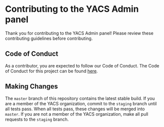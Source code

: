 # Contributing to the YACS Admin panel

Thank you for contributing to the YACS Admin panel! Please review these contributing guidelines before contributing.

## Code of Conduct

As a contributor, you are expected to follow our Code of Conduct. The Code of Conduct for this project can be found [here](https://github.com/YACS-RCOS/yacs-admin/blob/master/CODE_OF_CONDUCT.md).

## Making Changes

The `master` branch of this repository contains the latest stable build. If you are a member of the YACS organization, commit to the `staging` branch until all tests pass. When all tests pass, these changes will be merged into `master`. If you are not a member of the YACS organization, make all pull requests to the `staging` branch.
